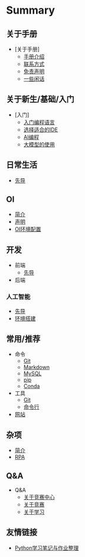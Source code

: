 # Summary

## 关于手册
* [关于手册]
    * [手册介绍](/README.md)
    * [联系方式](/手册/联系方式.md)
    * [免责声明](/手册/免责声明.md)
    * [一些闲话](/手册/一些闲话.md)

## 关于新生/基础/入门
* [入门]
    * [入门编程语言](/入门/快速入门编程语言.md)
    * [选择适合的IDE](/入门/选择IDE.md)
    * [AI编程](/入门/AI编程.md)
    * [大模型的使用](/入门/大模型.md)

## 日常生活
* [先导](/日常/README.md)

## OI
* [简介](/OI/简介.md)
* [声明](/OI/声明.md)
* [OI环境配置](https://www.luogu.com.cn/article/3lxrdehh)

## 开发
* 前端
    * [先导](/开发/前端/先导.md)
* 后端

### 人工智能
* [先导](/AI/先导.md)
* [环境搭建](/AI/环境搭建.md)
<!-- * [框架](/AI/Framework.md) -->

## 常用/推荐
* 命令
    * [Git](/常用/命令/Git.md)
    * [Markdown](/常用/命令/Markdown.md)
    * [MySQL](/常用/命令/MySQL.md)
    * [pip](/常用/命令/pip.md)
    * [Conda](/常用/命令/Conda.md)
* 工具
    * [Git](/常用/工具/Git.md)
    * [命令行](/常用/工具/命令行.md)
* [网站](/常用/网站.md)

## 杂项
* [简介](/杂项/简介.md)
* [RPA](/杂项/RPA.md)

## Q&A
* Q&A
    * [关于竞赛中心](/QA/关于竞赛中心.md)
    * [关于竞赛](/QA/关于竞赛.md)
    * [关于学习](/QA/关于学习.md)

## 友情链接
* [Python学习笔记与作业整理](https://github.com/panda-lsy/Python-Learning-Notes-Homework)